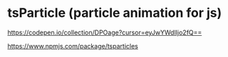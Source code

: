 # tsParticle (particle animation for js)

https://codepen.io/collection/DPOage?cursor=eyJwYWdlIjo2fQ==

https://www.npmjs.com/package/tsparticles
